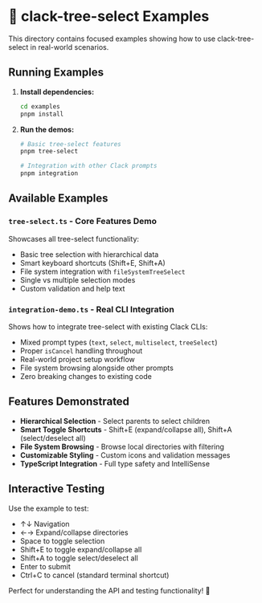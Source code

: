 # 🌳 clack-tree-select Examples

This directory contains focused examples showing how to use clack-tree-select in real-world scenarios.

## Running Examples

1. **Install dependencies:**
   ```bash
   cd examples
   pnpm install
   ```

2. **Run the demos:**
   ```bash
   # Basic tree-select features
   pnpm tree-select
   
   # Integration with other Clack prompts
   pnpm integration
   ```

## Available Examples

### `tree-select.ts` - Core Features Demo
Showcases all tree-select functionality:
- Basic tree selection with hierarchical data
- Smart keyboard shortcuts (Shift+E, Shift+A)
- File system integration with `fileSystemTreeSelect`
- Single vs multiple selection modes
- Custom validation and help text

### `integration-demo.ts` - Real CLI Integration
Shows how to integrate tree-select with existing Clack CLIs:
- Mixed prompt types (`text`, `select`, `multiselect`, `treeSelect`)
- Proper `isCancel` handling throughout
- Real-world project setup workflow
- File system browsing alongside other prompts
- Zero breaking changes to existing code

## Features Demonstrated

- **Hierarchical Selection** - Select parents to select children
- **Smart Toggle Shortcuts** - Shift+E (expand/collapse all), Shift+A (select/deselect all)
- **File System Browsing** - Browse local directories with filtering
- **Customizable Styling** - Custom icons and validation messages
- **TypeScript Integration** - Full type safety and IntelliSense

## Interactive Testing

Use the example to test:
- ↑↓ Navigation
- ←→ Expand/collapse directories
- Space to toggle selection
- Shift+E to toggle expand/collapse all
- Shift+A to toggle select/deselect all
- Enter to submit
- Ctrl+C to cancel (standard terminal shortcut)

Perfect for understanding the API and testing functionality! 🚀